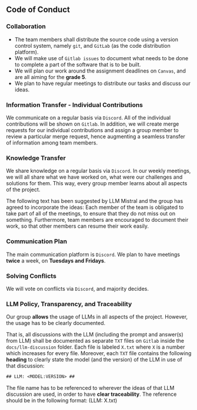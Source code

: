 ## Code of Conduct

### Collaboration

- The team members shall distribute the source code using a version control
  system, namely `git`, and `GitLab` (as the code distribution platform).
- We will make use of `Gitlab issues` to document what needs to be done to
  complete a part of the software that is to be built.
- We will plan our work around the assignment deadlines on `Canvas`, and are
  all aiming for the **grade 5**.
- We plan to have regular meetings to distribute our tasks and discuss our
  ideas.

### Information Transfer - Individual Contributions

We communicate on a regular basis via `Discord`. All of the individual
contributions will be shown on `Gitlab`. In addition, we will create merge
requests for our individual contributions and assign a group member to review
a particular merge request, hence augmenting a seamless transfer of information
among team members.

### Knowledge Transfer

We share knowledge on a regular basis via `Discord`. In our weekly meetings,
we will all share what we have worked on, what were our challenges and
solutions for them. This way, every group member learns about all aspects of
the project.

The following text has been suggested by LLM Mistral and the group has agreed to incorporate the ideas:
Each member of the team is obligated to take part of all of the meetings, to
ensure that they do not miss out on something. Furthermore, team members are
encouraged to document their work, so that other members can resume their work
easily.

### Communication Plan

The main communication platform is `Discord`. We plan to have meetings **twice**
a week, on **Tuesdays and Fridays**.

### Solving Conflicts

We will vote on conflicts via `Discord`, and majority decides.

### LLM Policy, Transparency, and Traceability

Our group **allows** the usage of LLMs in all aspects of the project. However, the usage has to be clearly documented.

That is, all discussions with the LLM (including the prompt and answer(s) from LLM) shall be documented as separate `TXT` files on `Gitlab` inside the `docs/llm-discussion` folder.
Each file is labeled `X.txt` where
`X` is a number which increases for every file. Moreover, each `TXT` file contains the following **heading** to clearly state the model (and the version) of the LLM in use of that discussion:

```txt
## LLM: <MODEL:VERSION> ##
```

The file name has to be referenced to wherever the ideas of that LLM discussion are used, in order to have **clear traceability**.
The reference should be in the following format: (LLM: X.txt)

